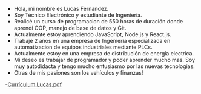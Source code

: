 - Hola, mi nombre es Lucas Fernandez.
- Soy Técnico Electrónico y estudiante de Ingeniería.
- Realicé un curso de programacion de 550 horas de duración donde aprendí OOP,
manejo de base de datos y Git. 
- Actualmente estoy aprendiendo JavaScript, Node.js y React.js.
- Trabajé 2 años en una empresa de Ingeniería especializada en automatizacion
de equipos industriales mediante PLCs.
- Actualmente estoy en una empresa de distribución de energía electrica.
- Mi deseo es trabajar de programador y poder aprender mucho mas. Soy muy autodidacta y
tengo mucho entusiasmo por las nuevas tecnologias.
- Otras de mis pasiones son los vehículos y finanzas!

-[Currículum Lucas.pdf](https://github.com/ferlucasss/ferlucasss/files/8894655/Curriculum.Lucas.Ingles.pdf)
